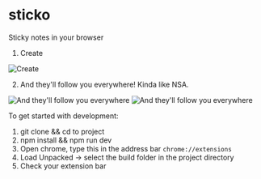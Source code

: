 # sticko
Sticky notes in your browser

1. Create

![Create](https://i.imgur.com/xw9wSkK.png)


2. And they'll follow you everywhere! Kinda like NSA.

![And they'll follow you everywhere](https://i.imgur.com/Vs8vJ1f.png)
![And they'll follow you everywhere](https://i.imgur.com/Vs8vJ1f.png)


To get started with development:

1. git clone && cd to project
2. npm install && npm run dev
3. Open chrome, type this in the address bar `chrome://extensions`
4. Load Unpacked -> select the build folder in the project directory
5. Check your extension bar
